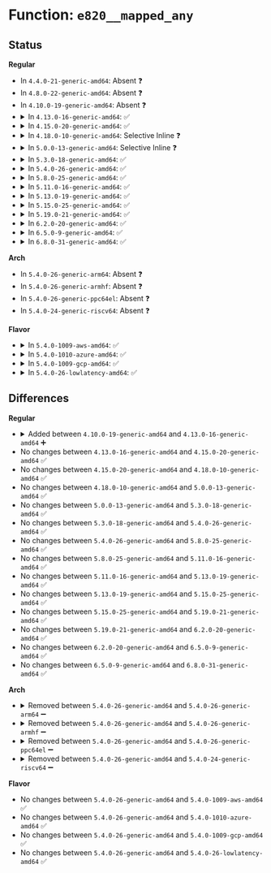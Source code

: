 # Function: <code>e820__mapped_any</code>

## Status
<b>Regular</b>
<ul>
<li>
In <code>4.4.0-21-generic-amd64</code>: Absent ❓
</li>
<li>
In <code>4.8.0-22-generic-amd64</code>: Absent ❓
</li>
<li>
In <code>4.10.0-19-generic-amd64</code>: Absent ❓
</li>
<li>
<details>
<summary>In <code>4.13.0-16-generic-amd64</code>: ✅</summary>

```c
bool e820__mapped_any(u64 start, u64 end, enum e820_type type)
```

```json
{
  "name": "e820__mapped_any",
  "collision_type": "Unique Global",
  "inline_type": "No",
  "funcs": [
    {
      "addr": 18446744071579048928,
      "name": "e820__mapped_any",
      "external": true,
      "loc": "arch/x86/kernel/e820.c:76",
      "file": "arch/x86/kernel/e820.c",
      "inline": "seen, unknown",
      "caller_inline": [],
      "caller_func": [
        "arch/x86/kernel/tboot.c:tboot_probe",
        "arch/x86/kernel/aperture_64.c:early_gart_iommu_check",
        "arch/x86/mm/init_64.c:phys_pud_init",
        "arch/x86/mm/init_64.c:phys_pud_init",
        "arch/x86/mm/init_64.c:phys_pmd_init",
        "arch/x86/mm/init_64.c:phys_pmd_init",
        "arch/x86/mm/init_64.c:phys_pte_init",
        "arch/x86/mm/init_64.c:phys_pte_init"
      ]
    }
  ],
  "symbols": [
    {
      "addr": 18446744071579048928,
      "name": "e820__mapped_any",
      "section": ".text",
      "bind": "STB_GLOBAL",
      "size": 89
    }
  ]
}
```
</details>
</li>
<li>
<details>
<summary>In <code>4.15.0-20-generic-amd64</code>: ✅</summary>

```c
bool e820__mapped_any(u64 start, u64 end, enum e820_type type)
```

```json
{
  "name": "e820__mapped_any",
  "collision_type": "Unique Global",
  "inline_type": "No",
  "funcs": [
    {
      "addr": 18446744071579057808,
      "name": "e820__mapped_any",
      "external": true,
      "loc": "arch/x86/kernel/e820.c:76",
      "file": "arch/x86/kernel/e820.c",
      "inline": "seen, unknown",
      "caller_inline": [],
      "caller_func": [
        "arch/x86/kernel/tboot.c:tboot_probe",
        "arch/x86/kernel/aperture_64.c:early_gart_iommu_check",
        "arch/x86/mm/init_64.c:phys_pud_init",
        "arch/x86/mm/init_64.c:phys_pud_init",
        "arch/x86/mm/init_64.c:phys_pmd_init",
        "arch/x86/mm/init_64.c:phys_pmd_init",
        "arch/x86/mm/init_64.c:phys_pte_init",
        "arch/x86/mm/init_64.c:phys_pte_init"
      ]
    }
  ],
  "symbols": [
    {
      "addr": 18446744071579057808,
      "name": "e820__mapped_any",
      "section": ".text",
      "bind": "STB_GLOBAL",
      "size": 89
    }
  ]
}
```
</details>
</li>
<li>
<details>
<summary>In <code>4.18.0-10-generic-amd64</code>: Selective Inline ❓</summary>

```c
bool e820__mapped_any(u64 start, u64 end, enum e820_type type)
```

```json
{
  "name": "e820__mapped_any",
  "collision_type": "Unique Global",
  "inline_type": "Selective",
  "funcs": [
    {
      "addr": 18446744071579062720,
      "name": "e820__mapped_any",
      "external": true,
      "loc": "arch/x86/kernel/e820.c:76",
      "file": "arch/x86/kernel/e820.c",
      "inline": "not declared, inlined",
      "caller_inline": [],
      "caller_func": [
        "arch/x86/kernel/tboot.c:tboot_probe",
        "arch/x86/kernel/cpu/bugs.c:check_bugs",
        "arch/x86/kernel/aperture_64.c:early_gart_iommu_check",
        "arch/x86/mm/init_64.c:phys_pud_init",
        "arch/x86/mm/init_64.c:phys_pud_init",
        "arch/x86/mm/init_64.c:phys_pmd_init",
        "arch/x86/mm/init_64.c:phys_pmd_init",
        "arch/x86/mm/init_64.c:phys_pte_init",
        "arch/x86/mm/init_64.c:phys_pte_init"
      ]
    }
  ],
  "symbols": [
    {
      "addr": 18446744071579062720,
      "name": "e820__mapped_any",
      "section": ".text",
      "bind": "STB_GLOBAL",
      "size": 89
    }
  ]
}
```
</details>
</li>
<li>
<details>
<summary>In <code>5.0.0-13-generic-amd64</code>: Selective Inline ❓</summary>

```c
bool e820__mapped_any(u64 start, u64 end, enum e820_type type)
```

```json
{
  "name": "e820__mapped_any",
  "collision_type": "Unique Global",
  "inline_type": "Selective",
  "funcs": [
    {
      "addr": 18446744071579067296,
      "name": "e820__mapped_any",
      "external": true,
      "loc": "arch/x86/kernel/e820.c:75",
      "file": "arch/x86/kernel/e820.c",
      "inline": "not declared, inlined",
      "caller_inline": [],
      "caller_func": [
        "arch/x86/kernel/tboot.c:tboot_probe",
        "arch/x86/kernel/cpu/bugs.c:check_bugs",
        "arch/x86/kernel/aperture_64.c:early_gart_iommu_check",
        "arch/x86/mm/init_64.c:phys_pud_init",
        "arch/x86/mm/init_64.c:phys_pud_init",
        "arch/x86/mm/init_64.c:phys_pmd_init",
        "arch/x86/mm/init_64.c:phys_pmd_init",
        "arch/x86/mm/init_64.c:phys_pte_init",
        "arch/x86/mm/init_64.c:phys_pte_init"
      ]
    }
  ],
  "symbols": [
    {
      "addr": 18446744071579067296,
      "name": "e820__mapped_any",
      "section": ".text",
      "bind": "STB_GLOBAL",
      "size": 89
    }
  ]
}
```
</details>
</li>
<li>
<details>
<summary>In <code>5.3.0-18-generic-amd64</code>: ✅</summary>

```c
bool e820__mapped_any(u64 start, u64 end, enum e820_type type)
```

```json
{
  "name": "e820__mapped_any",
  "collision_type": "Unique Global",
  "inline_type": "No",
  "funcs": [
    {
      "addr": 18446744071579075984,
      "name": "e820__mapped_any",
      "external": true,
      "loc": "arch/x86/kernel/e820.c:100",
      "file": "arch/x86/kernel/e820.c",
      "inline": "seen, unknown",
      "caller_inline": [],
      "caller_func": [
        "arch/x86/kernel/tboot.c:tboot_probe",
        "arch/x86/kernel/cpu/bugs.c:check_bugs",
        "arch/x86/kernel/aperture_64.c:early_gart_iommu_check",
        "arch/x86/mm/init_64.c:phys_pud_init",
        "arch/x86/mm/init_64.c:phys_pud_init",
        "arch/x86/mm/init_64.c:phys_pmd_init",
        "arch/x86/mm/init_64.c:phys_pmd_init",
        "arch/x86/mm/init_64.c:phys_pte_init",
        "arch/x86/mm/init_64.c:phys_pte_init"
      ]
    }
  ],
  "symbols": [
    {
      "addr": 18446744071579075984,
      "name": "e820__mapped_any",
      "section": ".text",
      "bind": "STB_GLOBAL",
      "size": 89
    }
  ]
}
```
</details>
</li>
<li>
<details>
<summary>In <code>5.4.0-26-generic-amd64</code>: ✅</summary>

```c
bool e820__mapped_any(u64 start, u64 end, enum e820_type type)
```

```json
{
  "name": "e820__mapped_any",
  "collision_type": "Unique Global",
  "inline_type": "No",
  "funcs": [
    {
      "addr": 18446744071579077984,
      "name": "e820__mapped_any",
      "external": true,
      "loc": "arch/x86/kernel/e820.c:100",
      "file": "arch/x86/kernel/e820.c",
      "inline": "seen, unknown",
      "caller_inline": [],
      "caller_func": [
        "arch/x86/kernel/tboot.c:tboot_probe",
        "arch/x86/kernel/cpu/bugs.c:check_bugs",
        "arch/x86/kernel/aperture_64.c:early_gart_iommu_check",
        "arch/x86/mm/init_64.c:phys_pud_init",
        "arch/x86/mm/init_64.c:phys_pud_init",
        "arch/x86/mm/init_64.c:phys_pmd_init",
        "arch/x86/mm/init_64.c:phys_pmd_init",
        "arch/x86/mm/init_64.c:phys_pte_init",
        "arch/x86/mm/init_64.c:phys_pte_init"
      ]
    }
  ],
  "symbols": [
    {
      "addr": 18446744071579077984,
      "name": "e820__mapped_any",
      "section": ".text",
      "bind": "STB_GLOBAL",
      "size": 89
    }
  ]
}
```
</details>
</li>
<li>
<details>
<summary>In <code>5.8.0-25-generic-amd64</code>: ✅</summary>

```c
bool e820__mapped_any(u64 start, u64 end, enum e820_type type)
```

```json
{
  "name": "e820__mapped_any",
  "collision_type": "Unique Global",
  "inline_type": "No",
  "funcs": [
    {
      "addr": 18446744071579088992,
      "name": "e820__mapped_any",
      "external": true,
      "loc": "arch/x86/kernel/e820.c:100",
      "file": "arch/x86/kernel/e820.c",
      "inline": "seen, unknown",
      "caller_inline": [],
      "caller_func": [
        "arch/x86/kernel/tboot.c:tboot_probe",
        "arch/x86/kernel/cpu/bugs.c:l1tf_select_mitigation",
        "arch/x86/kernel/aperture_64.c:early_gart_iommu_check",
        "arch/x86/mm/init_64.c:phys_p4d_init",
        "arch/x86/mm/init_64.c:phys_p4d_init",
        "arch/x86/mm/init_64.c:phys_pud_init",
        "arch/x86/mm/init_64.c:phys_pud_init",
        "arch/x86/mm/init_64.c:phys_pmd_init",
        "arch/x86/mm/init_64.c:phys_pmd_init",
        "arch/x86/mm/init_64.c:phys_pte_init",
        "arch/x86/mm/init_64.c:phys_pte_init"
      ]
    }
  ],
  "symbols": [
    {
      "addr": 18446744071579088992,
      "name": "e820__mapped_any",
      "section": ".text",
      "bind": "STB_GLOBAL",
      "size": 96
    }
  ]
}
```
</details>
</li>
<li>
<details>
<summary>In <code>5.11.0-16-generic-amd64</code>: ✅</summary>

```c
bool e820__mapped_any(u64 start, u64 end, enum e820_type type)
```

```json
{
  "name": "e820__mapped_any",
  "collision_type": "Unique Global",
  "inline_type": "No",
  "funcs": [
    {
      "addr": 18446744071579090944,
      "name": "e820__mapped_any",
      "external": true,
      "loc": "arch/x86/kernel/e820.c:100",
      "file": "arch/x86/kernel/e820.c",
      "inline": "seen, unknown",
      "caller_inline": [],
      "caller_func": [
        "arch/x86/kernel/tboot.c:tboot_probe",
        "arch/x86/kernel/cpu/bugs.c:l1tf_select_mitigation",
        "arch/x86/kernel/aperture_64.c:early_gart_iommu_check",
        "arch/x86/mm/init_64.c:phys_p4d_init",
        "arch/x86/mm/init_64.c:phys_p4d_init",
        "arch/x86/mm/init_64.c:phys_pud_init",
        "arch/x86/mm/init_64.c:phys_pud_init",
        "arch/x86/mm/init_64.c:phys_pmd_init",
        "arch/x86/mm/init_64.c:phys_pmd_init",
        "arch/x86/mm/init_64.c:phys_pte_init",
        "arch/x86/mm/init_64.c:phys_pte_init"
      ]
    }
  ],
  "symbols": [
    {
      "addr": 18446744071579090944,
      "name": "e820__mapped_any",
      "section": ".text",
      "bind": "STB_GLOBAL",
      "size": 96
    }
  ]
}
```
</details>
</li>
<li>
<details>
<summary>In <code>5.13.0-19-generic-amd64</code>: ✅</summary>

```c
bool e820__mapped_any(u64 start, u64 end, enum e820_type type)
```

```json
{
  "name": "e820__mapped_any",
  "collision_type": "Unique Global",
  "inline_type": "No",
  "funcs": [
    {
      "addr": 18446744071579097488,
      "name": "e820__mapped_any",
      "external": true,
      "loc": "arch/x86/kernel/e820.c:100",
      "file": "arch/x86/kernel/e820.c",
      "inline": "seen, unknown",
      "caller_inline": [],
      "caller_func": [
        "arch/x86/kernel/tboot.c:tboot_probe",
        "arch/x86/kernel/cpu/bugs.c:l1tf_select_mitigation",
        "arch/x86/kernel/aperture_64.c:early_gart_iommu_check",
        "arch/x86/mm/init_64.c:phys_p4d_init",
        "arch/x86/mm/init_64.c:phys_p4d_init",
        "arch/x86/mm/init_64.c:phys_pud_init",
        "arch/x86/mm/init_64.c:phys_pud_init",
        "arch/x86/mm/init_64.c:phys_pmd_init",
        "arch/x86/mm/init_64.c:phys_pmd_init",
        "arch/x86/mm/init_64.c:phys_pte_init",
        "arch/x86/mm/init_64.c:phys_pte_init"
      ]
    }
  ],
  "symbols": [
    {
      "addr": 18446744071579097488,
      "name": "e820__mapped_any",
      "section": ".text",
      "bind": "STB_GLOBAL",
      "size": 92
    }
  ]
}
```
</details>
</li>
<li>
<details>
<summary>In <code>5.15.0-25-generic-amd64</code>: ✅</summary>

```c
bool e820__mapped_any(u64 start, u64 end, enum e820_type type)
```

```json
{
  "name": "e820__mapped_any",
  "collision_type": "Unique Global",
  "inline_type": "No",
  "funcs": [
    {
      "addr": 18446744071579121152,
      "name": "e820__mapped_any",
      "external": true,
      "loc": "arch/x86/kernel/e820.c:100",
      "file": "arch/x86/kernel/e820.c",
      "inline": "seen, unknown",
      "caller_inline": [],
      "caller_func": [
        "arch/x86/kernel/tboot.c:tboot_probe",
        "arch/x86/kernel/cpu/bugs.c:l1tf_select_mitigation",
        "arch/x86/kernel/aperture_64.c:early_gart_iommu_check",
        "arch/x86/mm/init_64.c:phys_p4d_init",
        "arch/x86/mm/init_64.c:phys_p4d_init",
        "arch/x86/mm/init_64.c:phys_pud_init",
        "arch/x86/mm/init_64.c:phys_pud_init",
        "arch/x86/mm/init_64.c:phys_pmd_init",
        "arch/x86/mm/init_64.c:phys_pmd_init",
        "arch/x86/mm/init_64.c:phys_pte_init",
        "arch/x86/mm/init_64.c:phys_pte_init"
      ]
    }
  ],
  "symbols": [
    {
      "addr": 18446744071579121152,
      "name": "e820__mapped_any",
      "section": ".text",
      "bind": "STB_GLOBAL",
      "size": 92
    }
  ]
}
```
</details>
</li>
<li>
<details>
<summary>In <code>5.19.0-21-generic-amd64</code>: ✅</summary>

```c
bool e820__mapped_any(u64 start, u64 end, enum e820_type type)
```

```json
{
  "name": "e820__mapped_any",
  "collision_type": "Unique Global",
  "inline_type": "No",
  "funcs": [
    {
      "addr": 18446744071579153856,
      "name": "e820__mapped_any",
      "external": true,
      "loc": "arch/x86/kernel/e820.c:100",
      "file": "arch/x86/kernel/e820.c",
      "inline": "seen, unknown",
      "caller_inline": [],
      "caller_func": [
        "arch/x86/kernel/tboot.c:tboot_probe",
        "arch/x86/kernel/cpu/bugs.c:l1tf_select_mitigation",
        "arch/x86/kernel/aperture_64.c:early_gart_iommu_check",
        "arch/x86/kernel/aperture_64.c:aperture_valid",
        "arch/x86/mm/init_64.c:phys_p4d_init",
        "arch/x86/mm/init_64.c:phys_p4d_init",
        "arch/x86/mm/init_64.c:phys_pud_init",
        "arch/x86/mm/init_64.c:phys_pud_init",
        "arch/x86/mm/init_64.c:phys_pmd_init",
        "arch/x86/mm/init_64.c:phys_pmd_init",
        "arch/x86/mm/init_64.c:phys_pte_init",
        "arch/x86/mm/init_64.c:phys_pte_init",
        "drivers/char/agp/amd64-agp.c:agp_aperture_valid"
      ]
    }
  ],
  "symbols": [
    {
      "addr": 18446744071579153856,
      "name": "e820__mapped_any",
      "section": ".text",
      "bind": "STB_GLOBAL",
      "size": 134
    }
  ]
}
```
</details>
</li>
<li>
<details>
<summary>In <code>6.2.0-20-generic-amd64</code>: ✅</summary>

```c
bool e820__mapped_any(u64 start, u64 end, enum e820_type type)
```

```json
{
  "name": "e820__mapped_any",
  "collision_type": "Unique Global",
  "inline_type": "No",
  "funcs": [
    {
      "addr": 18446744071579201920,
      "name": "e820__mapped_any",
      "external": true,
      "loc": "arch/x86/kernel/e820.c:100",
      "file": "arch/x86/kernel/e820.c",
      "inline": "seen, unknown",
      "caller_inline": [],
      "caller_func": [
        "arch/x86/kernel/tboot.c:tboot_probe",
        "arch/x86/kernel/cpu/bugs.c:l1tf_select_mitigation",
        "arch/x86/kernel/aperture_64.c:gart_iommu_hole_init",
        "arch/x86/kernel/aperture_64.c:early_gart_iommu_check",
        "arch/x86/kernel/aperture_64.c:read_agp",
        "arch/x86/mm/init_64.c:phys_p4d_init",
        "arch/x86/mm/init_64.c:phys_p4d_init",
        "arch/x86/mm/init_64.c:phys_pud_init",
        "arch/x86/mm/init_64.c:phys_pud_init",
        "arch/x86/mm/init_64.c:phys_pmd_init",
        "arch/x86/mm/init_64.c:phys_pmd_init",
        "arch/x86/mm/init_64.c:phys_pte_init",
        "arch/x86/mm/init_64.c:phys_pte_init",
        "drivers/char/agp/amd64-agp.c:agp_aperture_valid"
      ]
    }
  ],
  "symbols": [
    {
      "addr": 18446744071579201920,
      "name": "e820__mapped_any",
      "section": ".text",
      "bind": "STB_GLOBAL",
      "size": 134
    }
  ]
}
```
</details>
</li>
<li>
<details>
<summary>In <code>6.5.0-9-generic-amd64</code>: ✅</summary>

```c
bool e820__mapped_any(u64 start, u64 end, enum e820_type type)
```

```json
{
  "name": "e820__mapped_any",
  "collision_type": "Unique Global",
  "inline_type": "No",
  "funcs": [
    {
      "addr": 18446744071579206016,
      "name": "e820__mapped_any",
      "external": true,
      "loc": "arch/x86/kernel/e820.c:100",
      "file": "arch/x86/kernel/e820.c",
      "inline": "seen, unknown",
      "caller_inline": [],
      "caller_func": [
        "arch/x86/kernel/tboot.c:tboot_probe",
        "arch/x86/kernel/cpu/bugs.c:l1tf_select_mitigation",
        "arch/x86/kernel/aperture_64.c:gart_iommu_hole_init",
        "arch/x86/kernel/aperture_64.c:early_gart_iommu_check",
        "arch/x86/kernel/aperture_64.c:read_agp",
        "arch/x86/mm/init_64.c:phys_p4d_init",
        "arch/x86/mm/init_64.c:phys_p4d_init",
        "arch/x86/mm/init_64.c:phys_pud_init",
        "arch/x86/mm/init_64.c:phys_pud_init",
        "arch/x86/mm/init_64.c:phys_pmd_init",
        "arch/x86/mm/init_64.c:phys_pmd_init",
        "arch/x86/mm/init_64.c:phys_pte_init",
        "arch/x86/mm/init_64.c:phys_pte_init",
        "drivers/char/agp/amd64-agp.c:agp_aperture_valid"
      ]
    }
  ],
  "symbols": [
    {
      "addr": 18446744071579206016,
      "name": "e820__mapped_any",
      "section": ".text",
      "bind": "STB_GLOBAL",
      "size": 275
    }
  ]
}
```
</details>
</li>
<li>
<details>
<summary>In <code>6.8.0-31-generic-amd64</code>: ✅</summary>

```c
bool e820__mapped_any(u64 start, u64 end, enum e820_type type)
```

```json
{
  "name": "e820__mapped_any",
  "collision_type": "Unique Global",
  "inline_type": "No",
  "funcs": [
    {
      "addr": 18446744071579235360,
      "name": "e820__mapped_any",
      "external": true,
      "loc": "arch/x86/kernel/e820.c:100",
      "file": "arch/x86/kernel/e820.c",
      "inline": "seen, unknown",
      "caller_inline": [],
      "caller_func": [
        "arch/x86/kernel/tboot.c:tboot_probe",
        "arch/x86/kernel/cpu/bugs.c:l1tf_select_mitigation",
        "arch/x86/kernel/aperture_64.c:gart_iommu_hole_init",
        "arch/x86/kernel/aperture_64.c:early_gart_iommu_check",
        "arch/x86/kernel/aperture_64.c:read_agp",
        "arch/x86/mm/init_64.c:phys_p4d_init",
        "arch/x86/mm/init_64.c:phys_p4d_init",
        "arch/x86/mm/init_64.c:phys_pud_init",
        "arch/x86/mm/init_64.c:phys_pud_init",
        "arch/x86/mm/init_64.c:phys_pmd_init",
        "arch/x86/mm/init_64.c:phys_pmd_init",
        "arch/x86/mm/init_64.c:phys_pte_init",
        "arch/x86/mm/init_64.c:phys_pte_init",
        "drivers/char/agp/amd64-agp.c:agp_aperture_valid"
      ]
    }
  ],
  "symbols": [
    {
      "addr": 18446744071579235360,
      "name": "e820__mapped_any",
      "section": ".text",
      "bind": "STB_GLOBAL",
      "size": 275
    }
  ]
}
```
</details>
</li>
</ul>
<b>Arch</b>
<ul>
<li>
In <code>5.4.0-26-generic-arm64</code>: Absent ❓
</li>
<li>
In <code>5.4.0-26-generic-armhf</code>: Absent ❓
</li>
<li>
In <code>5.4.0-26-generic-ppc64el</code>: Absent ❓
</li>
<li>
In <code>5.4.0-24-generic-riscv64</code>: Absent ❓
</li>
</ul>
<b>Flavor</b>
<ul>
<li>
<details>
<summary>In <code>5.4.0-1009-aws-amd64</code>: ✅</summary>

```c
bool e820__mapped_any(u64 start, u64 end, enum e820_type type)
```

```json
{
  "name": "e820__mapped_any",
  "collision_type": "Unique Global",
  "inline_type": "No",
  "funcs": [
    {
      "addr": 18446744071579078336,
      "name": "e820__mapped_any",
      "external": true,
      "loc": "arch/x86/kernel/e820.c:100",
      "file": "arch/x86/kernel/e820.c",
      "inline": "seen, unknown",
      "caller_inline": [],
      "caller_func": [
        "arch/x86/kernel/tboot.c:tboot_probe",
        "arch/x86/kernel/cpu/bugs.c:check_bugs",
        "arch/x86/kernel/aperture_64.c:early_gart_iommu_check",
        "arch/x86/mm/init_64.c:phys_pud_init",
        "arch/x86/mm/init_64.c:phys_pud_init",
        "arch/x86/mm/init_64.c:phys_pmd_init",
        "arch/x86/mm/init_64.c:phys_pmd_init",
        "arch/x86/mm/init_64.c:phys_pte_init",
        "arch/x86/mm/init_64.c:phys_pte_init"
      ]
    }
  ],
  "symbols": [
    {
      "addr": 18446744071579078336,
      "name": "e820__mapped_any",
      "section": ".text",
      "bind": "STB_GLOBAL",
      "size": 89
    }
  ]
}
```
</details>
</li>
<li>
<details>
<summary>In <code>5.4.0-1010-azure-amd64</code>: ✅</summary>

```c
bool e820__mapped_any(u64 start, u64 end, enum e820_type type)
```

```json
{
  "name": "e820__mapped_any",
  "collision_type": "Unique Global",
  "inline_type": "No",
  "funcs": [
    {
      "addr": 18446744071579011024,
      "name": "e820__mapped_any",
      "external": true,
      "loc": "arch/x86/kernel/e820.c:100",
      "file": "arch/x86/kernel/e820.c",
      "inline": "seen, unknown",
      "caller_inline": [],
      "caller_func": [
        "arch/x86/kernel/tboot.c:tboot_probe",
        "arch/x86/kernel/cpu/bugs.c:check_bugs",
        "arch/x86/kernel/aperture_64.c:early_gart_iommu_check",
        "arch/x86/mm/init_64.c:phys_pud_init",
        "arch/x86/mm/init_64.c:phys_pud_init",
        "arch/x86/mm/init_64.c:phys_pmd_init",
        "arch/x86/mm/init_64.c:phys_pmd_init",
        "arch/x86/mm/init_64.c:phys_pte_init",
        "arch/x86/mm/init_64.c:phys_pte_init"
      ]
    }
  ],
  "symbols": [
    {
      "addr": 18446744071579011024,
      "name": "e820__mapped_any",
      "section": ".text",
      "bind": "STB_GLOBAL",
      "size": 89
    }
  ]
}
```
</details>
</li>
<li>
<details>
<summary>In <code>5.4.0-1009-gcp-amd64</code>: ✅</summary>

```c
bool e820__mapped_any(u64 start, u64 end, enum e820_type type)
```

```json
{
  "name": "e820__mapped_any",
  "collision_type": "Unique Global",
  "inline_type": "No",
  "funcs": [
    {
      "addr": 18446744071579077920,
      "name": "e820__mapped_any",
      "external": true,
      "loc": "arch/x86/kernel/e820.c:100",
      "file": "arch/x86/kernel/e820.c",
      "inline": "seen, unknown",
      "caller_inline": [],
      "caller_func": [
        "arch/x86/kernel/tboot.c:tboot_probe",
        "arch/x86/kernel/cpu/bugs.c:check_bugs",
        "arch/x86/kernel/aperture_64.c:early_gart_iommu_check",
        "arch/x86/mm/init_64.c:phys_pud_init",
        "arch/x86/mm/init_64.c:phys_pud_init",
        "arch/x86/mm/init_64.c:phys_pmd_init",
        "arch/x86/mm/init_64.c:phys_pmd_init",
        "arch/x86/mm/init_64.c:phys_pte_init",
        "arch/x86/mm/init_64.c:phys_pte_init"
      ]
    }
  ],
  "symbols": [
    {
      "addr": 18446744071579077920,
      "name": "e820__mapped_any",
      "section": ".text",
      "bind": "STB_GLOBAL",
      "size": 89
    }
  ]
}
```
</details>
</li>
<li>
<details>
<summary>In <code>5.4.0-26-lowlatency-amd64</code>: ✅</summary>

```c
bool e820__mapped_any(u64 start, u64 end, enum e820_type type)
```

```json
{
  "name": "e820__mapped_any",
  "collision_type": "Unique Global",
  "inline_type": "No",
  "funcs": [
    {
      "addr": 18446744071579082016,
      "name": "e820__mapped_any",
      "external": true,
      "loc": "arch/x86/kernel/e820.c:100",
      "file": "arch/x86/kernel/e820.c",
      "inline": "seen, unknown",
      "caller_inline": [],
      "caller_func": [
        "arch/x86/kernel/tboot.c:tboot_probe",
        "arch/x86/kernel/cpu/bugs.c:check_bugs",
        "arch/x86/kernel/aperture_64.c:early_gart_iommu_check",
        "arch/x86/mm/init_64.c:phys_pud_init",
        "arch/x86/mm/init_64.c:phys_pud_init",
        "arch/x86/mm/init_64.c:phys_pmd_init",
        "arch/x86/mm/init_64.c:phys_pmd_init",
        "arch/x86/mm/init_64.c:phys_pte_init",
        "arch/x86/mm/init_64.c:phys_pte_init"
      ]
    }
  ],
  "symbols": [
    {
      "addr": 18446744071579082016,
      "name": "e820__mapped_any",
      "section": ".text",
      "bind": "STB_GLOBAL",
      "size": 89
    }
  ]
}
```
</details>
</li>
</ul>

## Differences
<b>Regular</b>
<ul>
<li>
<details>
<summary>Added between <code>4.10.0-19-generic-amd64</code> and <code>4.13.0-16-generic-amd64</code> ➕</summary>

```c
bool e820__mapped_any(u64 start, u64 end, enum e820_type type)
```
</details>
</li>
<li>
No changes between <code>4.13.0-16-generic-amd64</code> and <code>4.15.0-20-generic-amd64</code> ✅
</li>
<li>
No changes between <code>4.15.0-20-generic-amd64</code> and <code>4.18.0-10-generic-amd64</code> ✅
</li>
<li>
No changes between <code>4.18.0-10-generic-amd64</code> and <code>5.0.0-13-generic-amd64</code> ✅
</li>
<li>
No changes between <code>5.0.0-13-generic-amd64</code> and <code>5.3.0-18-generic-amd64</code> ✅
</li>
<li>
No changes between <code>5.3.0-18-generic-amd64</code> and <code>5.4.0-26-generic-amd64</code> ✅
</li>
<li>
No changes between <code>5.4.0-26-generic-amd64</code> and <code>5.8.0-25-generic-amd64</code> ✅
</li>
<li>
No changes between <code>5.8.0-25-generic-amd64</code> and <code>5.11.0-16-generic-amd64</code> ✅
</li>
<li>
No changes between <code>5.11.0-16-generic-amd64</code> and <code>5.13.0-19-generic-amd64</code> ✅
</li>
<li>
No changes between <code>5.13.0-19-generic-amd64</code> and <code>5.15.0-25-generic-amd64</code> ✅
</li>
<li>
No changes between <code>5.15.0-25-generic-amd64</code> and <code>5.19.0-21-generic-amd64</code> ✅
</li>
<li>
No changes between <code>5.19.0-21-generic-amd64</code> and <code>6.2.0-20-generic-amd64</code> ✅
</li>
<li>
No changes between <code>6.2.0-20-generic-amd64</code> and <code>6.5.0-9-generic-amd64</code> ✅
</li>
<li>
No changes between <code>6.5.0-9-generic-amd64</code> and <code>6.8.0-31-generic-amd64</code> ✅
</li>
</ul>
<b>Arch</b>
<ul>
<li>
<details>
<summary>Removed between <code>5.4.0-26-generic-amd64</code> and <code>5.4.0-26-generic-arm64</code> ➖</summary>

```c
bool e820__mapped_any(u64 start, u64 end, enum e820_type type)
```
</details>
</li>
<li>
<details>
<summary>Removed between <code>5.4.0-26-generic-amd64</code> and <code>5.4.0-26-generic-armhf</code> ➖</summary>

```c
bool e820__mapped_any(u64 start, u64 end, enum e820_type type)
```
</details>
</li>
<li>
<details>
<summary>Removed between <code>5.4.0-26-generic-amd64</code> and <code>5.4.0-26-generic-ppc64el</code> ➖</summary>

```c
bool e820__mapped_any(u64 start, u64 end, enum e820_type type)
```
</details>
</li>
<li>
<details>
<summary>Removed between <code>5.4.0-26-generic-amd64</code> and <code>5.4.0-24-generic-riscv64</code> ➖</summary>

```c
bool e820__mapped_any(u64 start, u64 end, enum e820_type type)
```
</details>
</li>
</ul>
<b>Flavor</b>
<ul>
<li>
No changes between <code>5.4.0-26-generic-amd64</code> and <code>5.4.0-1009-aws-amd64</code> ✅
</li>
<li>
No changes between <code>5.4.0-26-generic-amd64</code> and <code>5.4.0-1010-azure-amd64</code> ✅
</li>
<li>
No changes between <code>5.4.0-26-generic-amd64</code> and <code>5.4.0-1009-gcp-amd64</code> ✅
</li>
<li>
No changes between <code>5.4.0-26-generic-amd64</code> and <code>5.4.0-26-lowlatency-amd64</code> ✅
</li>
</ul>
